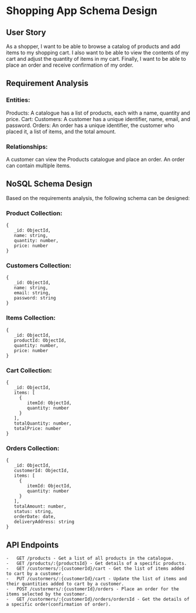 # Shopping App Schema Design

## User Story

As a shopper, I want to be able to browse a catalog of products and add items to my shopping cart. I also want to be able to view the contents of my cart and adjust the quantity of items in my cart. Finally, I want to be able to place an order and receive confirmation of my order.

## Requirement Analysis

### Entities:

Products: A catalogue has a list of products, each with a name, quantity and price.
Cart: 
Customers: A customer has a unique identifier, name, email, and password.
Orders: An order has a unique identifier, the customer who placed it, a list of items, and the total amount.

### Relationships:
A customer can view the Products catalogue and place an order.
An order can contain multiple items.

## NoSQL Schema Design

Based on the requirements analysis, the following schema can be designed:

### Product Collection:

```
{
   _id: ObjectId,
   name: string,
   quantity: number,
   price: number
}

```

### Customers Collection:

```
{
   _id: ObjectId,
   name: string,
   email: string,
   password: string
}

```

### Items Collection:
```
{
   _id: ObjectId,
   productId: ObjectId,
   quantity: number,
   price: number
}

```

### Cart Collection:
```
{
   _id: ObjectId,
   items: [
     {
        itemId: ObjectId,
        quantity: number
     }
   ],
   totalQuantity: number,
   totalPrice: number
}

```

### Orders Collection:

```
{
   _id: ObjectId,
   customerId: ObjectId,
   items: [
     {
        itemId: ObjectId,
        quantity: number
     }
   ],
   totalAmount: number,
   status: string,
   orderDate: date,
   deliveryAddress: string
}

```

## API Endpoints

```
-   GET /products - Get a list of all products in the catalogue.
-   GET /products/:{productsId} - Get details of a specific products.
-   GET /custormers/:{customerId}/cart - Get the list of items added to cart by a customer.
-   PUT /custormers/:{customerId}/cart - Update the list of items and their quantities added to cart by a customer.
-   POST /custormers/:{customerId}/orders - Place an order for the items selected by the customer.
-   GET /custormers/:{customerId}/orders/ordersId - Get the details of a specific order(confirmation of order).
```
